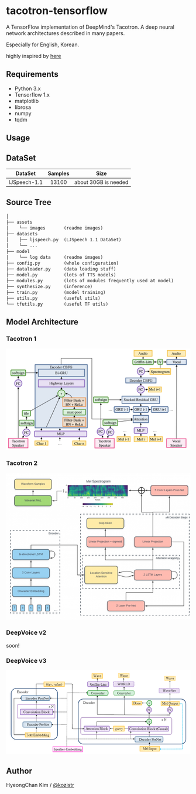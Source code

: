 # tacotron-tensorflow
A TensorFlow implementation of DeepMind's Tacotron. A deep neural network architectures described in many papers.

Especially for English, Korean.

highly inspired by [here](https://github.com/Rayhane-mamah/Tacotron-2)

## Requirements

* Python 3.x
* Tensorflow 1.x
* matplotlib
* librosa
* numpy
* tqdm

## Usage


## DataSet

|          DataSet          |     Samples    |          Size                 |
| :-----------------------: | :------------: | :---------------------------: |
|       IJSpeech-1.1        |      13100     |   about 30GB is needed        |


## Source Tree

```
│
├── assets
│    └── images       (readme images)
├── datasets
│    ├── ljspeech.py  (LJSpeech 1.1 DataSet)
│    └── ...
├── model
│    └── log data     (readme images)
├── config.py         (whole configuration)
├── dataloader.py     (data loading stuff)
├── model.py          (lots of TTS models)
├── modules.py        (lots of modules frequently used at model)
├── synthesize.py     (inference)
├── train.py          (model training)
├── utils.py          (useful utils)
└── tfutils.py        (useful TF utils)
```

## Model Architecture

### Tacotron 1
![architecture](./assets/tacotron-1.png)

### Tacotron 2
![architecture](./assets/tacotron-2.png)

### DeepVoice v2

soon!

### DeepVoice v3

![architecture](./assets/deep_voice_3.png)

## Author

HyeongChan Kim / [@kozistr](http://kozistr.tech)

